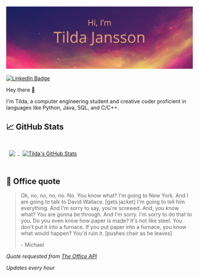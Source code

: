 ![Tilda's GitHub Banner](./assets/GitHubHeader.png)

[![LinkedIn Badge](https://img.shields.io/badge/LinkedIn-Profile-informational?style=flat&logo=linkedin&logoColor=white&color=0D76A8)](https://www.linkedin.com/in/tilda-jansson/)

Hey there 👋

I'm Tilda, a computer engineering student and creative coder proficient in languages like Python, Java, SQL, and C/C++.


## &#x1f4c8; GitHub Stats

<br>

<a href="https://github.com/Tilda-Jansson">
  <img align="center" style="margin:0.5rem" src="https://github-readme-stats.vercel.app/api/top-langs/?username=Tilda-Jansson&hide=html,css&title_color=ffffff&text_color=c9cacc&icon_color=4AB197&bg_color=1A2B34" />
</a>

<a href="https://github.com/Tilda-Jansson">
  <img align="center" style="margin:0.5rem" src="https://github-readme-stats.vercel.app/api?username=Tilda-Jansson&show_icons=true&line_height=27&count_private=true&title_color=ffffff&text_color=c9cacc&icon_color=4AB097&bg_color=1A2B34" alt="Tilda's GitHub Stats" />
</a>

<br>
<br>

## 📣 Office quote

> Ok, no, no, no, no. No. You know what? I'm going to New York. And I am going to talk to David Wallace. [gets jacket] I'm going to tell him everything. And I'm sorry to say, you're screwed. And, you know what? You are gonna be through. And I'm sorry. I'm sorry to do that to you. Do you even know how paper is made? It's not like steel. You don't put it into a furnace. If you put paper into a furnace, you know what would happen? You'd ruin it. [pushes chair as he leaves]
>
> <p>- Michael</p>

_Quote requested from [The Office API](https://the-office.fly.dev/)_

*Updates every hour*
<br>
